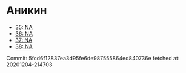 # Аникин
- [35: NA](35.md)
- [36: NA](36.md)
- [37: NA](37.md)
- [38: NA](38.md)

Commit: 5fcd6f12837ea3d95fe6de987555864ed840736e
 fetched at: 20201204-214703

